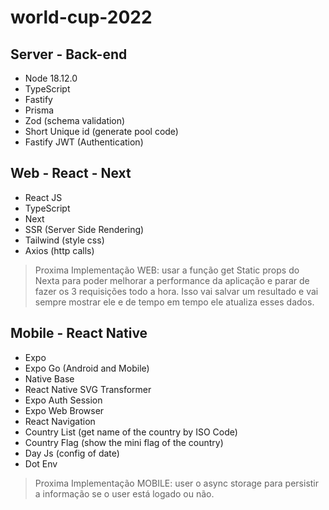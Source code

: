 # world-cup-2022

## Server - Back-end
- Node 18.12.0
- TypeScript
- Fastify
- Prisma
- Zod (schema validation)
- Short Unique id (generate pool code)
- Fastify JWT (Authentication)

## Web - React - Next
- React JS
- TypeScript
- Next
- SSR (Server Side Rendering)
- Tailwind (style css)
- Axios (http calls)

> Proxima Implementação WEB: usar a função get Static props do Nexta para poder melhorar a performance da aplicação e parar de fazer os 3 requisições todo a hora. Isso vai salvar um resultado e vai sempre mostrar ele e de tempo em tempo ele atualiza esses dados.


## Mobile - React Native
- Expo
- Expo Go (Android and Mobile)
- Native Base
- React Native SVG Transformer
- Expo Auth Session
- Expo Web Browser
- React Navigation
- Country List (get name of the country by ISO Code)
- Country Flag (show the mini flag of the country)
- Day Js (config of date)
- Dot Env

> Proxima Implementação MOBILE: user o async storage para persistir a informação se o user está logado ou não.